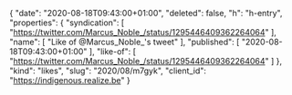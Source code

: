 {
  "date": "2020-08-18T09:43:00+01:00",
  "deleted": false,
  "h": "h-entry",
  "properties": {
    "syndication": [
      "https://twitter.com/Marcus_Noble_/status/1295446409362264064"
    ],
    "name": [
      "Like of @Marcus_Noble_'s tweet"
    ],
    "published": [
      "2020-08-18T09:43:00+01:00"
    ],
    "like-of": [
      "https://twitter.com/Marcus_Noble_/status/1295446409362264064"
    ]
  },
  "kind": "likes",
  "slug": "2020/08/m7gyk",
  "client_id": "https://indigenous.realize.be"
}
